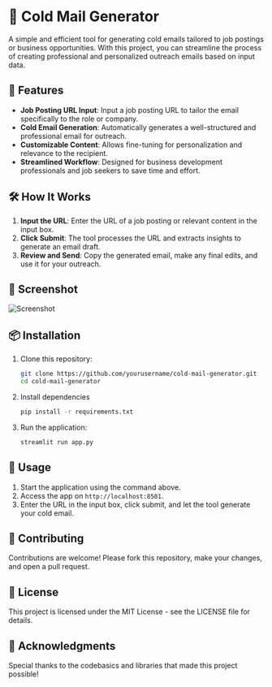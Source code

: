 # 📨 Cold Mail Generator

A simple and efficient tool for generating cold emails tailored to job postings or business opportunities. With this project, you can streamline the process of creating professional and personalized outreach emails based on input data.

## 🚀 Features
- **Job Posting URL Input**: Input a job posting URL to tailor the email specifically to the role or company.
- **Cold Email Generation**: Automatically generates a well-structured and professional email for outreach.
- **Customizable Content**: Allows fine-tuning for personalization and relevance to the recipient.
- **Streamlined Workflow**: Designed for business development professionals and job seekers to save time and effort.

## 🛠️ How It Works
1. **Input the URL**: Enter the URL of a job posting or relevant content in the input box.
2. **Click Submit**: The tool processes the URL and extracts insights to generate an email draft.
3. **Review and Send**: Copy the generated email, make any final edits, and use it for your outreach.

## 📸 Screenshot
![Screenshot](images/screenshot.png)


## 📦 Installation

1. Clone this repository:
   ```bash
   git clone https://github.com/yourusername/cold-mail-generator.git
   cd cold-mail-generator
2. Install dependencies
   ```bash
   pip install -r requirements.txt
3. Run the application:
   ```bash
   streamlit run app.py

## 📝 Usage

1. Start the application using the command above.
2. Access the app on `http://localhost:8501`.
3. Enter the URL in the input box, click submit, and let the tool generate your cold email.

## 🤝 Contributing

Contributions are welcome! Please fork this repository, make your changes, and open a pull request.

## 📄 License

This project is licensed under the MIT License - see the LICENSE file for details.

## 🙌 Acknowledgments

Special thanks to the codebasics and libraries that made this project possible!


